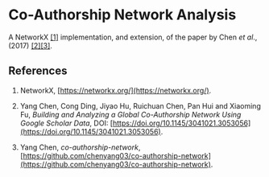# Co-Authorship Network Analysis

A NetworkX [[1]](#references) implementation, and extension, of the paper by Chen *et al*., (2017) [[2]](#references)[[3]](#references).

## References

1. NetworkX, [https://networkx.org/](https://networkx.org/).

2. Yang Chen, Cong Ding, Jiyao Hu, Ruichuan Chen, Pan Hui and Xiaoming Fu, *Building and Analyzing a Global Co-Authorship Network Using Google Scholar Data*, DOI: [https://doi.org/10.1145/3041021.3053056](https://doi.org/10.1145/3041021.3053056).

3. Yang Chen, *co-authorship-network*, [https://github.com/chenyang03/co-authorship-network](https://github.com/chenyang03/co-authorship-network).
